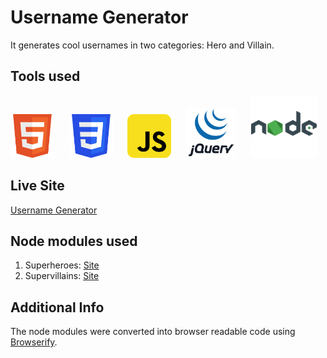 # **Username Generator**

It generates cool usernames in two categories: Hero and Villain.

## Tools used

<img src="https://github.com/Geralt-Of-Rivia-Witcher/Username_Generator/blob/master/icons/html.svg" width="70" height="70"> &nbsp;&nbsp;&nbsp;&nbsp; <img src="https://github.com/Geralt-Of-Rivia-Witcher/Username_Generator/blob/master/icons/css.svg" width="70" height="70"> &nbsp;&nbsp;&nbsp;&nbsp; <img src="https://github.com/Geralt-Of-Rivia-Witcher/Username_Generator/blob/master/icons/javaScript.svg" width="70" height="70"> &nbsp;&nbsp;&nbsp;&nbsp;  <img src="https://github.com/Geralt-Of-Rivia-Witcher/Username_Generator/blob/master/icons/jquery.svg"  width="80" height="80"> &nbsp;&nbsp;&nbsp;&nbsp; <img src="https://github.com/Geralt-Of-Rivia-Witcher/Username_Generator/blob/master/icons/node.svg" width="105" height="100">

## Live Site

<a href="https://geralt-of-rivia-witcher.github.io/Username_Generator/">Username Generator</a>

## Node modules used

1. Superheroes: <a href="https://www.npmjs.com/package/superheroes">Site</a>
2. Supervillains: <a href="https://www.npmjs.com/package/supervillains">Site</a>

## Additional Info

The node modules were converted into browser readable code using <a href="https://browserify.org/">Browserify</a>.
